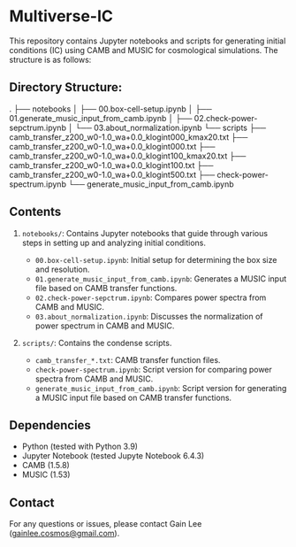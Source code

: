 # Multiverse-IC

This repository contains Jupyter notebooks and scripts for generating initial conditions (IC) using CAMB and MUSIC for cosmological simulations. The structure is as follows:

## Directory Structure:
.
├── notebooks
│   ├── 00.box-cell-setup.ipynb
│   ├── 01.generate_music_input_from_camb.ipynb
│   ├── 02.check-power-sepctrum.ipynb
│   └── 03.about_normalization.ipynb
└── scripts
    ├── camb_transfer_z200_w0-1.0_wa+0.0_klogint000_kmax20.txt
    ├── camb_transfer_z200_w0-1.0_wa+0.0_klogint000.txt
    ├── camb_transfer_z200_w0-1.0_wa+0.0_klogint100_kmax20.txt
    ├── camb_transfer_z200_w0-1.0_wa+0.0_klogint100.txt
    ├── camb_transfer_z200_w0-1.0_wa+0.0_klogint500.txt
    ├── check-power-spectrum.ipynb
    └── generate_music_input_from_camb.ipynb

## Contents

1. `notebooks/`: Contains Jupyter notebooks that guide through various steps in setting up and analyzing initial conditions.
   - `00.box-cell-setup.ipynb`: Initial setup for determining the box size and resolution.
   - `01.generate_music_input_from_camb.ipynb`: Generates a MUSIC input file based on CAMB transfer functions.
   - `02.check-power-sepctrum.ipynb`: Compares power spectra from CAMB and MUSIC.
   - `03.about_normalization.ipynb`: Discusses the normalization of power spectrum in CAMB and MUSIC.

2. `scripts/`: Contains the condense scripts.
   - `camb_transfer_*.txt`: CAMB transfer function files.
   - `check-power-spectrum.ipynb`: Script version for comparing power spectra from CAMB and MUSIC.
   - `generate_music_input_from_camb.ipynb`: Script version for generating a MUSIC input file based on CAMB transfer functions.

## Dependencies

- Python (tested with Python 3.9)
- Jupyter Notebook (tested Jupyte Notebook 6.4.3)
- CAMB (1.5.8)
- MUSIC (1.53)

## Contact

For any questions or issues, please contact Gain Lee (gainlee.cosmos@gmail.com).
